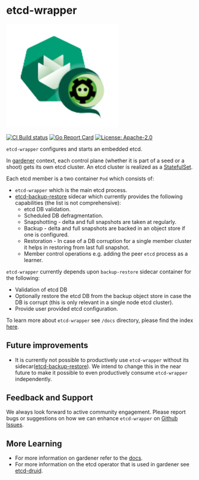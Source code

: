 # etcd-wrapper

<img src="logo/etcd-wrapper-logo.png" style="width:300px">

[![CI Build status](https://concourse.ci.gardener.cloud/api/v1/teams/gardener/pipelines/etcd-wrapper-main/jobs/main-head-update-job/badge)](https://concourse.ci.gardener.cloud/api/v1/teams/gardener/pipelines/etcd-wrapper-main/jobs/main-head-update-job)
[![Go Report Card](https://goreportcard.com/badge/github.com/gardener/etcd-wrapper)](https://goreportcard.com/report/github.com/gardener/etcd-wrapper)
[![License: Apache-2.0](https://img.shields.io/badge/License-Apache--2.0-blue.svg)](LICENSE)

`etcd-wrapper` configures and starts an embedded etcd.

In [gardener](https://github.com/gardener/gardener) context, each control plane (whether it is part of a seed or a shoot) gets its own etcd cluster.
An etcd cluster is realized as a [StatefulSet](https://kubernetes.io/docs/concepts/workloads/controllers/statefulset/).

Each etcd member is a two container `Pod` which consists of:
* `etcd-wrapper` which is the main etcd process.
* [etcd-backup-restore](https://github.com/gardener/etcd-backup-restore) sidecar which currently provides the following
  capabilities (the list is not comprehensive):
    * etcd DB validation.
    * Scheduled DB defragmentation.
    * Snapshotting - delta and full snapshots are taken at regularly.
    * Backup - delta and full snapshots are backed in an object store if one is configured.
    * Restoration - In case of a DB corruption for a single member cluster it helps in restoring from last full
      snapshot.
    * Member control operations e.g. adding the peer `etcd` process as a learner.


`etcd-wrapper` currently depends upon `backup-restore` sidecar container for the following:
* Validation of etcd DB
* Optionally restore the etcd DB from the backup object store in case the DB is corrupt (this is only relevant in a single node etcd cluster).
* Provide user provided etcd configuration.

To learn more about `etcd-wrapper` see `/docs` directory, please find the index [here](docs/README.md).

## Future improvements
* It is currently not possible to productively use `etcd-wrapper` without its sidecar([etcd-backup-restore](https://github.com/gardener/etcd-backup-restore)).
We intend to change this in the near future to make it possible to even productively consume `etcd-wrapper` independently.

## Feedback and Support
We always look forward to active community engagement.
Please report bugs or suggestions on how we can enhance `etcd-wrapper` on [Github Issues](https://github.com/gardener/etcd-wrapper/issues).

## More Learning

* For more information on gardener refer to the [docs](https://github.com/gardener/gardener/tree/master/docs).
* For more information on the etcd operator that is used in gardener
  see [etcd-druid](https://github.com/gardener/etcd-druid).
